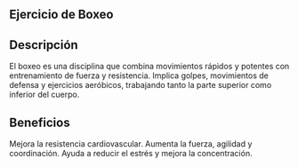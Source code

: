## Ejercicio de Boxeo

## Descripción
El boxeo es una disciplina que combina movimientos rápidos y potentes con entrenamiento de fuerza y resistencia. Implica golpes, movimientos de defensa y ejercicios aeróbicos, trabajando tanto la parte superior como inferior del cuerpo.

## Beneficios
Mejora la resistencia cardiovascular.
Aumenta la fuerza, agilidad y coordinación.
Ayuda a reducir el estrés y mejora la concentración.